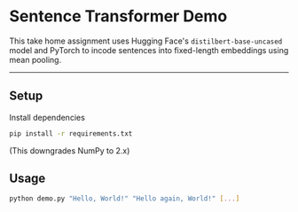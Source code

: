 # Sentence Transformer Demo

This take home assignment uses Hugging Face's <code>distilbert-base-uncased</code> model and PyTorch to incode sentences into fixed-length embeddings using mean pooling.

---

## Setup

Install dependencies

```bash
pip install -r requirements.txt
```

(This downgrades NumPy to 2.x)

## Usage

```bash
python demo.py "Hello, World!" "Hello again, World!" [...]
```
